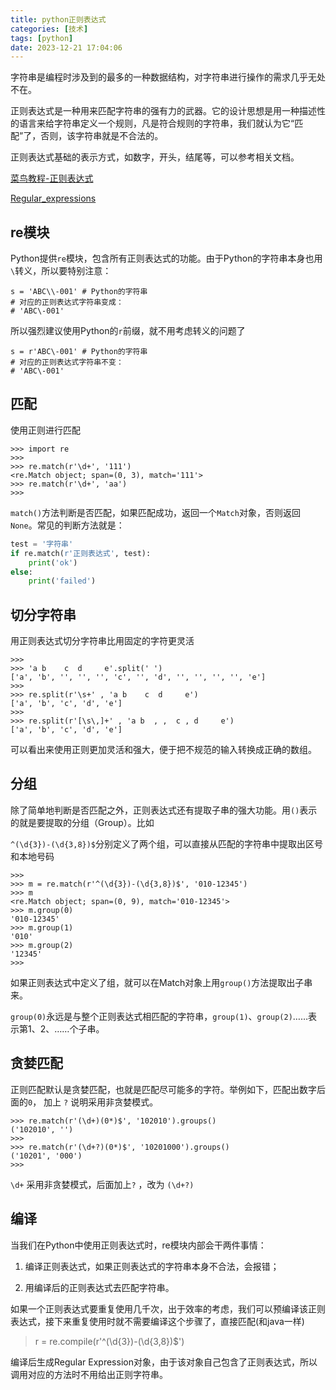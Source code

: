 ```yaml
---
title: python正则表达式
categories: [技术]
tags: [python]
date: 2023-12-21 17:04:06
---
```


字符串是编程时涉及到的最多的一种数据结构，对字符串进行操作的需求几乎无处不在。

正则表达式是一种用来匹配字符串的强有力的武器。它的设计思想是用一种描述性的语言来给字符串定义一个规则，凡是符合规则的字符串，我们就认为它“匹配”了，否则，该字符串就是不合法的。
<!-- more -->

正则表达式基础的表示方式，如数字，开头，结尾等，可以参考相关文档。

[菜鸟教程-正则表达式](https://www.runoob.com/regexp/regexp-syntax.html)

[Regular_expressions](https://developer.mozilla.org/zh-CN/docs/Web/JavaScript/Guide/Regular_expressions)

## re模块

Python提供`re`模块，包含所有正则表达式的功能。由于Python的字符串本身也用`\`转义，所以要特别注意：
```shell
s = 'ABC\\-001' # Python的字符串
# 对应的正则表达式字符串变成：
# 'ABC\-001'
```

所以强烈建议使用Python的`r`前缀，就不用考虑转义的问题了

```shell
s = r'ABC\-001' # Python的字符串
# 对应的正则表达式字符串不变：
# 'ABC\-001'
```
## 匹配

使用正则进行匹配

```shell
>>> import re
>>>
>>> re.match(r'\d+', '111')
<re.Match object; span=(0, 3), match='111'>
>>> re.match(r'\d+', 'aa')
>>>
```

`match()`方法判断是否匹配，如果匹配成功，返回一个`Match`对象，否则返回`None`。常见的判断方法就是：

```python
test = '字符串'
if re.match(r'正则表达式', test):
    print('ok')
else:
    print('failed')
```

## 切分字符串
用正则表达式切分字符串比用固定的字符更灵活

```shell
>>>
>>> 'a b    c  d     e'.split(' ')
['a', 'b', '', '', '', 'c', '', 'd', '', '', '', '', 'e']
>>>
>>> re.split(r'\s+' , 'a b    c  d     e')
['a', 'b', 'c', 'd', 'e']
>>>
>>> re.split(r'[\s\,]+' , 'a b  , ,  c , d     e')
['a', 'b', 'c', 'd', 'e']
```

可以看出来使用正则更加灵活和强大，便于把不规范的输入转换成正确的数组。

## 分组
除了简单地判断是否匹配之外，正则表达式还有提取子串的强大功能。用`()`表示的就是要提取的分组（Group）。比如

`^(\d{3})-(\d{3,8})$`分别定义了两个组，可以直接从匹配的字符串中提取出区号和本地号码

```shell
>>>
>>> m = re.match(r'^(\d{3})-(\d{3,8})$', '010-12345')
>>> m
<re.Match object; span=(0, 9), match='010-12345'>
>>> m.group(0)
'010-12345'
>>> m.group(1)
'010'
>>> m.group(2)
'12345'
>>>
```
如果正则表达式中定义了组，就可以在Match对象上用`group()`方法提取出子串来。

`group(0)`永远是与整个正则表达式相匹配的字符串，`group(1)`、`group(2)`……表示第1、2、……个子串。

## 贪婪匹配

正则匹配默认是贪婪匹配，也就是匹配尽可能多的字符。举例如下，匹配出数字后面的`0`， 加上 `?` 说明采用非贪婪模式。

```shell
>>> re.match(r'(\d+)(0*)$', '102010').groups()
('102010', '')
>>>
>>> re.match(r'(\d+?)(0*)$', '10201000').groups()
('10201', '000')
>>>
```
`\d+` 采用非贪婪模式，后面加上`?` ，改为 `(\d+?)`

## 编译

当我们在Python中使用正则表达式时，re模块内部会干两件事情：

1. 编译正则表达式，如果正则表达式的字符串本身不合法，会报错；

2. 用编译后的正则表达式去匹配字符串。

如果一个正则表达式要重复使用几千次，出于效率的考虑，我们可以预编译该正则表达式，接下来重复使用时就不需要编译这个步骤了，直接匹配(和java一样)

> r = re.compile(r'^(\d{3})-(\d{3,8})$')

编译后生成Regular Expression对象，由于该对象自己包含了正则表达式，所以调用对应的方法时不用给出正则字符串。




